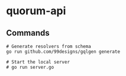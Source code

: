 # quorum-api

## Commands

```
# Generate resolvers from schema
go run github.com/99designs/gqlgen generate

# Start the local server
# go run server.go
```
